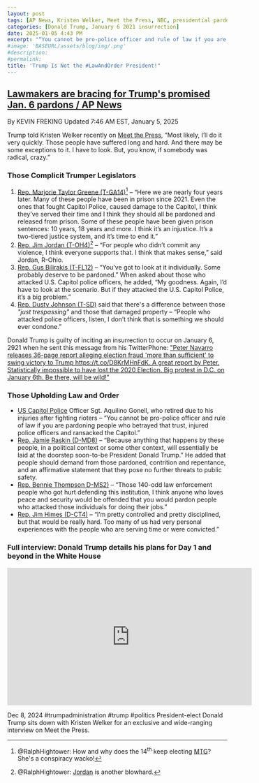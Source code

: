 ```yaml
---
layout: post
tags: [AP News, Kristen Welker, Meet the Press, NBC, presidential pardons, Marjorie Taylor Greene, Jim Jordan, Gus Bilirakis, Dusty Johnson, Aquilino Gonell, Jamie Raskin, Bennie Thompson, Jim Himes, US House, US Capitol Police, politics]
categories: [Donald Trump, January 6 2021 insurrection]
date: 2025-01-05 4:43 PM
excerpt: "“You cannot be pro-police officer and rule of law if you are pardoning people who betrayed that trust, injured police officers and ransacked the Capitol.” – ret8red US Capitol Police Officer Sgt. Aquilino Gonell"
#image: 'BASEURL/assets/blog/img/.png'
#description:
#permalink:
title: 'Trump Is Not the #LawAndOrder President!"
---
```



## [Lawmakers are bracing for Trump's promised Jan. 6 pardons / AP News](https://apnews.com/article/trump-pardons-congress-capitol-riot-crimes-4443c672fc3b1492640684652647cde6)

By KEVIN FREKING
Updated 7:46 AM EST, January 5, 2025

Trump told Kristen Welker recently on [Meet the Press](https://youtu.be/b607aDHUu2I?si=INYC5x_cU_J06JVu), “Most likely, I’ll do it very quickly. Those people have suffered long and hard. And there may be some exceptions to it. I have to look. But, you know, if somebody was radical, crazy.”

### Those Complicit Trumper Legislators

1. [Rep. Marjorie Taylor Greene (T-GA14)](https://greene.house.gov/)[^21] – “Here we are nearly four years later. Many of these people have been in prison since 2021. Even the ones that fought Capitol Police, caused damage to the Capitol, I think they’ve served their time and I think they should all be pardoned and released from prison. Some of these people have been given prison sentences: 10 years, 18 years and more. I think it’s an injustice. It’s a two-tiered justice system, and it’s time to end it.”
2. [Rep. Jim Jordan (T-OH4)](https://jordan.house.gov/)[^22] – “For people who didn’t commit any violence, I think everyone supports that. I think that makes sense,” said Jordan, R-Ohio.
3. [Rep. Gus Bilirakis (T-FL12)](https://bilirakis.house.gov/) – “You’ve got to look at it individually. Some probably deserve to be pardoned.” When asked about those who attacked U.S. Capitol police officers, he added, “My goodness. Again, I’d have to look at the scenario. But if they attacked the U.S. Capitol Police, it’s a big problem.”
4. [Rep. Dusty Johnson (T-SD)](https://dustyjohnson.house.gov/) said that there's a difference between those *"just trespassing"* and those that damaged property – “People who attacked police officers, listen, I don’t think that is something we should ever condone.”

[^21]: @RalphHightower: How and why does the 14<sup>th</sup> keep electing [MTG](https://greene.house.gov/)? She's a conspiracy wacko!
[^22]: @RalphHightower: [Jordan](https://jordan.house.gov/) is another blowhard.

Donald Trump is guilty of inciting an insurrection to occur on January 6, 2921 when he sent this message from his TwitterPhone: ["Peter Navarro releases 36-page report alleging election fraud 'more than sufficient' to swing victory to Trump https://t.co/D8KrMHnFdK. A great report by Peter. Statistically impossible to have lost the 2020 Election. Big protest in D.C. on January 6th. Be there, will be wild!"](https://x.com/realDonaldTrump/status/1340185773220515840)

### Those Upholding Law and Order

- [US Capitol Police](http://www.uscp.gov/) Officer Sgt. Aquilino Gonell, who retired due to his injuries after fighting rioters – “You cannot be pro-police officer and rule of law if you are pardoning people who betrayed that trust, injured police officers and ransacked the Capitol.”
- [Rep. Jamie Raskin (D-MD8)](https://raskin.house.gov/) – “Because anything that happens by these people, in a political context or some other context, will essentially be laid at the doorstep soon-to-be President Donald Trump.” He added that people should demand from those pardoned, contrition and repentance, and an affirmative statement that they pose no further threats to public safety. 
- [Rep. Bennie Thompson D-MS2)](https://benniethompson.house.gov/) – “Those 140-odd law enforcement people who got hurt defending this institution, I think anyone who loves peace and security would be offended that you would pardon people who attacked those individuals for doing their jobs.”
- [Rep. Jim Himes (D-CT4)](https://himes.house.gov/) – “I’m pretty controlled and pretty disciplined, but that would be really hard. Too many of us had very personal experiences with the people who are serving time or were convicted.”

### Full interview: Donald Trump details his plans for Day 1 and beyond in the White House

<iframe width="560" height="315" src="https://www.youtube.com/embed/b607aDHUu2I?si=71jpuiEFXGWplZy4" title="YouTube video player" frameborder="0" allow="accelerometer; autoplay; clipboard-write; encrypted-media; gyroscope; picture-in-picture; web-share" referrerpolicy="strict-origin-when-cross-origin" allowfullscreen></iframe>

Dec 8, 2024 #trumpadministration #trump #politics
President-elect Donald Trump sits down with Kristen Welker for an exclusive and wide-ranging interview on Meet the Press.

